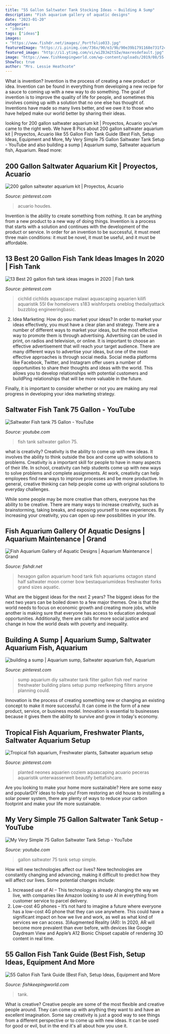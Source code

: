 ```yaml
---
title: "55 Gallon Saltwater Tank Stocking Ideas ~ Building A Sump"
description: "Fish aquarium gallery of aquatic designs"
date: "2023-01-20"
categories:
- "ideas"
tags: ["ideas"]
images:
- "https://www.fishdr.net/images/_Portfolio033.jpg"
featuredImage: "https://i.pinimg.com/736x/90/e3/9b/90e39b1791168e731f2c74fd6300918d--aquarium-sump-diy-aquarium.jpg"
featured_image: "http://i1.ytimg.com/vi/wiZ0Jm2tSIw/maxresdefault.jpg"
image: "https://www.fishkeepingworld.com/wp-content/uploads/2019/08/55-Gallon-Fish-Tank-Guide-Best-Fish-Setup-Ideas-Equipment-and-More-Banner.jpg"
ShowToc: true
author: "Mrs. Lessie Heathcote"
---
```



What is invention?
Invention is the process of creating a new product or idea. Invention can be found in everything from developing a new recipe for a sauce to coming up with a new way to do something. The goal of invention is to improve the quality of life for people, and sometimes this involves coming up with a solution that no one else has thought of. Inventions have made so many lives better, and we owe it to those who have helped make our world better by sharing their ideas.

	

		
looking for 200 gallon saltwater aquarium kit | Proyectos, Acuario you've came to the right web. We have 8 Pics about 200 gallon saltwater aquarium kit | Proyectos, Acuario like 55 Gallon Fish Tank Guide (Best Fish, Setup Ideas, Equipment and More, My Very Simple 75 Gallon Saltwater Tank Setup - YouTube and also building a sump | Aquarium sump, Saltwater aquarium fish, Aquarium. Read more:
		
    
## 200 Gallon Saltwater Aquarium Kit | Proyectos, Acuario

<img loading=lazy src="https://i.pinimg.com/originals/60/aa/e0/60aae00cda417dc1df13265db681fd3d.jpg" onerror="this.onerror=null;this.src='https://tse2.mm.bing.net/th?id=OIP.B63Mt2GmghD-hv5sm_-FJgHaE2&amp;pid=15.1';" alt="200 gallon saltwater aquarium kit | Proyectos, Acuario">

_Source: pinterest.com_

>acuario houdes. 

	

Invention is the ability to create something from nothing. It can be anything from a new product to a new way of doing things. Invention is a process that starts with a solution and continues with the development of the product or service. In order for an invention to be successful, it must meet three main conditions: it must be novel, it must be useful, and it must be affordable.

    
## 13 Best 20 Gallon Fish Tank Ideas Images In 2020 | Fish Tank

<img loading=lazy src="https://i.pinimg.com/originals/90/c0/95/90c095d80206087737c55e319907a1fc.jpg" onerror="this.onerror=null;this.src='https://tse3.mm.bing.net/th?id=OIP.1IuCkmiPXGIhcVZype6kxQHaFj&amp;pid=15.1';" alt="13 Best 20 gallon fish tank ideas images in 2020 | Fish tank">

_Source: pinterest.com_

>cichlid cichlids aquascape malawi aquascaping aquarien kilifi aquaristik 55l 6w homelovers s183 wishforpets oneblog thedailyattack buzzblog engineeringbasic. 

	

2. Idea Marketing: How do you market your ideas?
In order to market your ideas effectively, you must have a clear plan and strategy. There are a number of different ways to market your ideas, but the most effective way to promote them is through advertising. Advertising can be used in print, on radios and television, or online. It is important to choose an effective advertisement that will reach your target audience.
There are many different ways to advertise your ideas, but one of the most effective approaches is through social media. Social media platforms like Facebook, Twitter, and Instagram offer users a number of opportunities to share their thoughts and ideas with the world. This allows you to develop relationships with potential customers and buildPing relationships that will be more valuable in the future.

Finally, it is important to consider whether or not you are making any real progress in developing your idea marketing strategy.

    
## Saltwater Fish Tank 75 Gallon - YouTube

<img loading=lazy src="https://i.ytimg.com/vi/3VJS_btmLn4/maxresdefault.jpg" onerror="this.onerror=null;this.src='https://tse1.mm.bing.net/th?id=OIP.2jJg2Od6ZtFctV09SVuGgwHaEK&amp;pid=15.1';" alt="Saltwater Fish tank 75 Gallon - YouTube">

_Source: youtube.com_

>fish tank saltwater gallon 75. 

	

what is creativity?
Creativity is the ability to come up with new ideas. It involves the ability to think outside the box and come up with solutions to problems.
Creativity is a important skill for people to have in many aspects of their life. In school, creativity can help students come up with new ways to solve problems and complete assignments. At work, creativity can help employees find new ways to improve processes and be more productive. In general, creative thinking can help people come up with original solutions to everyday challenges.

While some people may be more creative than others, everyone has the ability to be creative. There are many ways to increase creativity, such as brainstorming, taking breaks, and exposing yourself to new experiences. By increasing your creativity, you can open up new possibilities in your life.

    
## Fish Aquarium Gallery Of Aquatic Designs | Aquarium Maintenance | Grand

<img loading=lazy src="https://www.fishdr.net/images/_Portfolio033.jpg" onerror="this.onerror=null;this.src='https://tse4.mm.bing.net/th?id=OIP.BhIbps6U2Cw-TmSlwwRyPgHaFj&amp;pid=15.1';" alt="Fish Aquarium Gallery of Aquatic Designs | Aquarium Maintenance | Grand">

_Source: fishdr.net_

>hexagon gallon aquarium hood tank fish aquariums octagon stand half saltwater moon corner bow bestaquariumideas freshwater forks grand sizes aquatic. 

	

What are the biggest ideas for the next 2 years?
The biggest ideas for the next two years can be boiled down to a few major themes. One is that the world needs to focus on economic growth and creating more jobs, while another is making sure that everyone has access to education andequal opportunities. Additionally, there are calls for more social justice and change in how the world deals with poverty and inequality.

    
## Building A Sump | Aquarium Sump, Saltwater Aquarium Fish, Aquarium

<img loading=lazy src="https://i.pinimg.com/736x/90/e3/9b/90e39b1791168e731f2c74fd6300918d--aquarium-sump-diy-aquarium.jpg" onerror="this.onerror=null;this.src='https://tse3.mm.bing.net/th?id=OIP.Tc5UL3O7JBQaJB8SRnCgnQHaFj&amp;pid=15.1';" alt="building a sump | Aquarium sump, Saltwater aquarium fish, Aquarium">

_Source: pinterest.com_

>sump aquarium diy saltwater tank filter gallon fish reef marine freshwater building plans setup pump reefkeeping filters anyone planning could. 

	

Innovation is the process of creating something new or changing an existing concept to make it more successful. It can come in the form of a new product, service, or business model. Innovation is essential to businesses because it gives them the ability to survive and grow in today's economy.

    
## Tropical Fish Aquarium, Freshwater Plants, Saltwater Aquarium Setup

<img loading=lazy src="https://i.pinimg.com/originals/dc/41/5b/dc415b0c3e1699d37c27c9babc3a528a.jpg" onerror="this.onerror=null;this.src='https://tse3.mm.bing.net/th?id=OIP.oBfrEBMFtBtIS5eA0vo5SgHaE6&amp;pid=15.1';" alt="Tropical fish aquarium, Freshwater plants, Saltwater aquarium setup">

_Source: pinterest.com_

>planted neones aquarien coziem aquascaping acuario peceras aquaristik unterwasserwelt beautify bettafishcare. 

	

Are you looking to make your home more sustainable? Here are some easy and popularDIY ideas to help you! From restoring an old house to installing a solar power system, there are plenty of ways to reduce your carbon footprint and make your life more sustainable.

    
## My Very Simple 75 Gallon Saltwater Tank Setup - YouTube

<img loading=lazy src="http://i1.ytimg.com/vi/wiZ0Jm2tSIw/maxresdefault.jpg" onerror="this.onerror=null;this.src='https://tse2.mm.bing.net/th?id=OIP.E-tUPR4Ea6EYKjtIIbYARwHaEK&amp;pid=15.1';" alt="My Very Simple 75 Gallon Saltwater Tank Setup - YouTube">

_Source: youtube.com_

>gallon saltwater 75 tank setup simple. 

	

How will new technologies affect our lives?
New technologies are constantly changing and advancing, making it difficult to predict how they will affect our lives. Some potential changes include: 
1) Increased use of AI – This technology is already changing the way we live, with companies like Amazon looking to use AI in everything from customer service to parcel delivery. 
2) Low-cost 4G phones – It’s not hard to imagine a future where everyone has a low-cost 4G phone that they can use anywhere. This could have a significant impact on how we live and work, as well as what kind of services we can access. 
3)Augmented Reality (AR): In 2020, AR will become more prevalent than ever before, with devices like Google Daydream View and Apple’s A12 Bionic Chipset capable of rendering 3D content in real time.

    
## 55 Gallon Fish Tank Guide (Best Fish, Setup Ideas, Equipment And More

<img loading=lazy src="https://www.fishkeepingworld.com/wp-content/uploads/2019/08/55-Gallon-Fish-Tank-Guide-Best-Fish-Setup-Ideas-Equipment-and-More-Banner.jpg" onerror="this.onerror=null;this.src='https://tse1.mm.bing.net/th?id=OIP.YwSTo5KCa1A5Ht7odYUBSQHaE7&amp;pid=15.1';" alt="55 Gallon Fish Tank Guide (Best Fish, Setup Ideas, Equipment and More">

_Source: fishkeepingworld.com_

>tank. 

	

What is creative?
Creative people are some of the most flexible and creative people around. They can come up with anything they want to and have an excellent imagination. Some say creativity is just a good way to see things from a different perspective or to come up with new ideas. It can be used for good or evil, but in the end it's all about how you use it.


